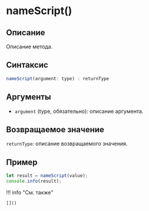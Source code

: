# nameScript()

## Описание
Описание метода.

## Синтаксис
```javascript
nameScript(argument: type) : returnType
```

## Аргументы
- `argument` (type, обязательно): описание аргумента.

## Возвращаемое значение
`returnType`: описание возвращаемого значения.

## Пример
```javascript linenums="1"
let result = nameScript(value);
console.info(result);
```

!!! info "См. также"

    []()

